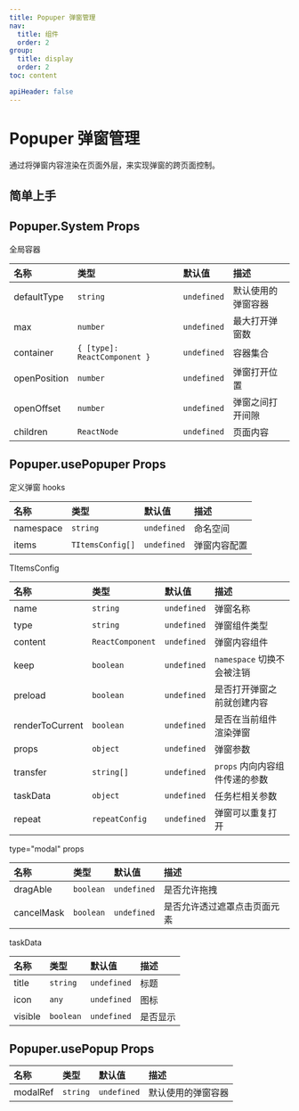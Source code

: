 ```yaml
---
title: Popuper 弹窗管理
nav:
  title: 组件
  order: 2
group: 
  title: display
  order: 2
toc: content

apiHeader: false
---
```


# Popuper 弹窗管理

通过将弹窗内容渲染在页面外层，来实现弹窗的跨页面控制。

## 简单上手

<code src="./demo/base" transform></code>

## Popuper.System Props

全局容器

| 名称         | 类型                         | 默认值      | 描述               |
| :----------- | :--------------------------- | :---------- | :----------------- |
| defaultType  | `string`                     | `undefined` | 默认使用的弹窗容器 |
| max          | `number`                     | `undefined` | 最大打开弹窗数     |
| container    | `{ [type]: ReactComponent }` | `undefined` | 容器集合           |
| openPosition | `number`                     | `undefined` | 弹窗打开位置       |
| openOffset   | `number`                     | `undefined` | 弹窗之间打开间隙   |
| children     | `ReactNode`                  | `undefined` | 页面内容           |

## Popuper.usePopuper Props

定义弹窗 hooks

| 名称      | 类型             | 默认值      | 描述         |
| :-------- | :--------------- | :---------- | :----------- |
| namespace | `string`         | `undefined` | 命名空间     |
| items     | `TItemsConfig[]` | `undefined` | 弹窗内容配置 |

TItemsConfig

| 名称            | 类型             | 默认值      | 描述                           |
| :-------------- | :--------------- | :---------- | :----------------------------- |
| name            | `string`         | `undefined` | 弹窗名称                       |
| type            | `string`         | `undefined` | 弹窗组件类型                   |
| content         | `ReactComponent` | `undefined` | 弹窗内容组件                   |
| keep            | `boolean`        | `undefined` | `namespace` 切换不会被注销     |
| preload         | `boolean`        | `undefined` | 是否打开弹窗之前就创建内容     |
| renderToCurrent | `boolean`        | `undefined` | 是否在当前组件渲染弹窗         |
| props           | `object`         | `undefined` | 弹窗参数                       |
| transfer        | `string[]`       | `undefined` | `props` 内向内容组件传递的参数 |
| taskData        | `object`         | `undefined` | 任务栏相关参数                 |
| repeat          | `repeatConfig`   | `undefined` | 弹窗可以重复打开               |

type="modal" props

| 名称       | 类型      | 默认值      | 描述                         |
| :--------- | :-------- | :---------- | :--------------------------- |
| dragAble   | `boolean` | `undefined` | 是否允许拖拽                 |
| cancelMask | `boolean` | `undefined` | 是否允许透过遮罩点击页面元素 |

taskData

| 名称    | 类型      | 默认值      | 描述     |
| :------ | :-------- | :---------- | :------- |
| title   | `string`  | `undefined` | 标题     |
| icon    | `any`     | `undefined` | 图标     |
| visible | `boolean` | `undefined` | 是否显示 |

## Popuper.usePopup Props

| 名称     | 类型     | 默认值      | 描述               |
| :------- | :------- | :---------- | :----------------- |
| modalRef | `string` | `undefined` | 默认使用的弹窗容器 |
